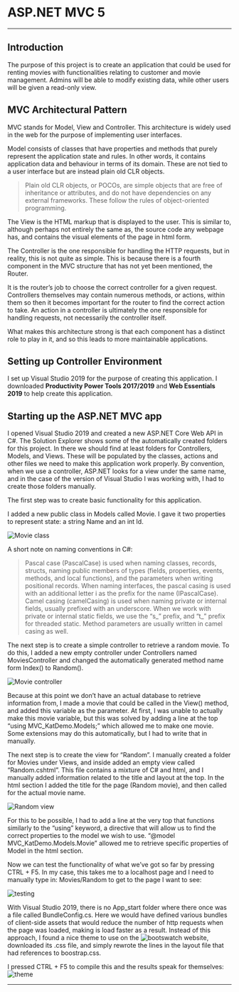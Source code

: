 # ASP.NET MVC 5
***
## Introduction
The purpose of this project is to create an application that could be used for renting movies with functionalities relating to customer and movie management. Admins will be able to modify existing data, while other users will be given a read-only view. 

## MVC Architectural Pattern
MVC stands for Model, View and Controller. This architecture is widely used in the web for the purpose of implementing user interfaces. 

Model consists of classes that have properties and methods that purely represent the application state and rules. In other words, it contains application data and behaviour in terms of its domain. These are not tied to a user interface but are instead plain old CLR objects. 

>Plain old CLR objects, or POCOs, are simple objects that are free of inheritance or attributes, and do not have dependencies on any external frameworks. These follow the rules of object-oriented programming. 

The View is the HTML markup that is displayed to the user. This is similar to, although perhaps not entirely the same as, the source code any webpage has, and contains the visual elements of the page in html form. 

The Controller is the one responsible for handling the HTTP requests, but in reality, this is not quite as simple. This is because there is a fourth component in the MVC structure that has not yet been mentioned, the Router. 

It is the router’s job to choose the correct controller for a given request. Controllers themselves may contain numerous methods, or actions, within them so then it becomes important for the router to find the correct action to take. An action in a controller is ultimately the one responsible for handling requests, not necessarily the controller itself. 

What makes this architecture strong is that each component has a distinct role to play in it, and so this leads to more maintainable applications. 

## Setting up Controller Environment
I set up Visual Studio 2019 for the purpose of creating this application. I downloaded **Productivity Power Tools 2017/2019** and **Web Essentials 2019** to help create this application. 

## Starting up the ASP.NET MVC app
I opened Visual Studio 2019 and created a new ASP.NET Core Web API in C#. The Solution Explorer shows some of the automatically created folders for this project. In there we should find at least folders for Controllers, Models, and Views. These will be populated by the classes, actions and other files we need to make this application work properly. By convention, when we use a controller, ASP.NET looks for a view under the same name, and in the case of the version of Visual Studio I was working with, I had to create those folders manually. 

The first step was to create basic functionality for this application. 

I added a new public class in Models called Movie. I gave it two properties to represent state: a string Name and an int Id.

![Movie class](https://64.media.tumblr.com/13e342f49bf0a3e11dd2829598e22b84/tumblr_inline_rehq9yivfw1x0d52v_1280.png)

A short note on naming conventions in C#: 
>Pascal case (PascalCase) is used when naming classes, records, structs, naming public members of types (fields, properties, events, methods, and local functions), and the parameters when writing positional records. When naming interfaces, the pascal casing is used with an additional letter i as the prefix for the name (IPascalCase). 
>Camel casing (camelCasing) is used when naming private or internal fields, usually prefixed with an underscore. When we work with private or internal static fields, we use the “s_” prefix, and “t_” prefix for threaded static. Method parameters are usually written in camel casing as well. 

The next step is to create a simple controller to retrieve a random movie. To do this, I added a new empty controller under Controllers named MoviesController and changed the automatically generated method name form Index() to Random(). 

![Movie controller](https://64.media.tumblr.com/d0a1ece00f20ef03419e0edb2c76362a/tumblr_inline_rehqa13vjc1x0d52v_1280.png)

Because at this point we don’t have an actual database to retrieve information from, I made a movie that could be called in the View() method, and added this variable as the parameter. At first, I was unable to actually make this movie variable, but this was solved by adding a line at the top “using MVC_KatDemo.Models;” which allowed me to make one movie. Some extensions may do this automatically, but I had to write that in manually. 

The next step is to create the view for “Random”. I manually created a folder for Movies under Views, and inside added an empty view called “Random.cshtml”. This file contains a mixture of C# and html, and I manually added information related to the title and layout at the top. In the html section I added the title for the page (Random movie), and then called for the actual movie name. 

![Random view](https://64.media.tumblr.com/fae2b571d5211a311f8df745f9b6fc5b/tumblr_inline_rehqa44UNd1x0d52v_1280.png)

For this to be possible, I had to add a line at the very top that functions similarly to the “using” keyword, a directive that will allow us to find the correct properties to the model we wish to use. “@model MVC_KatDemo.Models.Movie” allowed me to retrieve specific properties of Model in the html section. 

Now we can test the functionality of what we’ve got so far by pressing CTRL + F5. In my case, this takes me to a localhost page and I need to manually type in: Movies/Random to get to the page I want to see:

![testing](https://64.media.tumblr.com/e9741784108e6aa25c4f0bc999904f9d/tumblr_inline_rehr3o40B81x0d52v_1280.png)

With Visual Studio 2019, there is no App_start folder where there once was a file called BundleConfig.cs. Here we would have defined various bundles of client-side assets that would reduce the number of http requests when the page was loaded, making is load faster as a result. Instead of this approach, I found a nice theme to use on the ![bootswatch]( https://bootswatch.com/) website, downloaded its .css file, and simply rewrote the lines in the layout file that had references to boostrap.css.

I pressed CTRL + F5 to compile this and the results speak for themselves: 
![theme]( https://64.media.tumblr.com/e0af8068f2edc9944503de88fae02577/tumblr_inline_reib7vNh0f1x0d52v_500.png)


***
